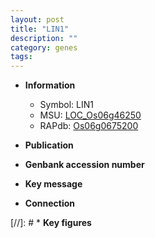 ```yaml
---
layout: post
title: "LIN1"
description: ""
category: genes
tags: 
---
```


* **Information**  
    + Symbol: LIN1  
    + MSU: [LOC_Os06g46250](http://rice.uga.edu/cgi-bin/ORF_infopage.cgi?orf=LOC_Os06g46250)  
    + RAPdb: [Os06g0675200](https://rapdb.dna.affrc.go.jp/locus/?name=Os06g0675200)  

* **Publication**  

* **Genbank accession number**  

* **Key message**  

* **Connection**  

[//]: # * **Key figures**  



